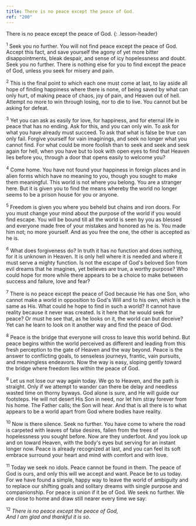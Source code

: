 ```yaml
---
title: There is no peace except the peace of God.
ref: "200"
---
```


There is no peace except the peace of God.
{: .lesson-header}

<sup>1</sup> Seek you no further. You will not find peace except the
peace of God. Accept this fact, and save yourself the agony of yet more
bitter disappointments, bleak despair, and sense of icy hopelessness and
doubt. Seek you no further. There is nothing else for you to find except
the peace of God, unless you seek for misery and pain.

<sup>2</sup> This is the final point to which each one must come at
last, to lay aside all hope of finding happiness where there is none, of
being saved by what can only hurt, of making peace of chaos, joy of
pain, and Heaven out of hell. Attempt no more to win through losing, nor
to die to live. You cannot but be asking for defeat.

<sup>3</sup> Yet you can ask as easily for love, for happiness, and for
eternal life in peace that has no ending. Ask for this, and you can only
win. To ask for what you have already must succeed. To ask that what is
false be true can only fail. Forgive yourself for vain imaginings, and
seek no longer what you cannot find. For what could be more foolish than
to seek and seek and seek again for hell, when you have but to look with
open eyes to find that Heaven lies before you, through a door that opens
easily to welcome you?

<sup>4</sup> Come home. You have not found your happiness in foreign
places and in alien forms which have no meaning to you, though you
sought to make them meaningful. This world is not where you belong. You
are a stranger here. But it is given you to find the means whereby the
world no longer seems to be a prison house for you or anyone.

<sup>5</sup> Freedom is given you where you beheld but chains and iron
doors. For you must change your mind about the purpose of the world if
you would find escape. You will be bound till all the world is seen by
you as blessed and everyone made free of your mistakes and honored as he
is. You made him not; no more yourself. And as you free the one, the
other is accepted as he is.

<sup>6</sup> What does forgiveness do? In truth it has no function and
does nothing, for it is unknown in Heaven. It is only hell where it is
needed and where it must serve a mighty function. Is not the escape of
God's beloved Son from evil dreams that he imagines, yet believes are
true, a worthy purpose? Who could hope for more while there appears to
be a choice to make between success and failure, love and fear?

<sup>7</sup> There is no peace except the peace of God because He has
one Son, who cannot make a world in opposition to God's Will and to his
own, which is the same as His. What could he hope to find in such a
world? It cannot have reality because it never was created. Is it here
that he would seek for peace? Or must he see that, as he looks on it,
the world can but deceive? Yet can he learn to look on it another way
and find the peace of God.

<sup>8</sup> Peace is the bridge that everyone will cross to leave this
world behind. But peace begins within the world perceived as different
and leading from this fresh perception to the gate of Heaven and the way
beyond. Peace is the answer to conflicting goals, to senseless journeys,
frantic, vain pursuits, and meaningless endeavors. Now the way is easy,
sloping gently toward the bridge where freedom lies within the peace of
God.

<sup>9</sup> Let us not lose our way again today. We go to Heaven, and
the path is straight. Only if we attempt to wander can there be delay
and needless wasted time on thorny byways. God alone is sure, and He
will guide our footsteps. He will not desert His Son in need, nor let
him stray forever from his home. The Father calls; the Son will hear.
And that is all there is to what appears to be a world apart from God
where bodies have reality.

<sup>10</sup> Now is there silence. Seek no further. You have come to
where the road is carpeted with leaves of false desires, fallen from the
trees of hopelessness you sought before. Now are they underfoot. And you
look up and on toward Heaven, with the body's eyes but serving for an
instant longer now. Peace is already recognized at last, and you can
feel its soft embrace surround your heart and mind with comfort and with
love.

<sup>11</sup> Today we seek no idols. Peace cannot be found in them. The
peace of God is ours, and only this will we accept and want. Peace be to
us today. For we have found a simple, happy way to leave the world of
ambiguity and to replace our shifting goals and solitary dreams with
single purpose and companionship. For peace is union if it be of God. We
seek no further. We are close to home and draw still nearer every time
we say:

<sup>12</sup> *There is no peace except the peace of God,<br/>
And I am glad and thankful it is so*.

